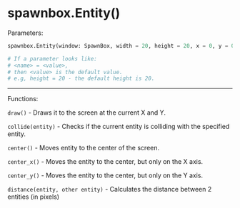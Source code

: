 # spawnbox.Entity()

Parameters:

```py
spawnbox.Entity(window: SpawnBox, width = 20, height = 20, x = 0, y = 0, color = (255, 255, 255, 255))

# If a parameter looks like:
# <name> = <value>,
# then <value> is the default value.
# e.g, height = 20 - the default height is 20.
```
<hr />
Functions:

<br />

`draw()` - Draws it to the screen at the current X and Y.

`collide(entity)` - Checks if the current entity is colliding with the specified entity.

`center()` - Moves entity to the center of the screen.

`center_x()` - Moves the entity to the center, but only on the X axis.

`center_y()` - Moves the entity to the center, but only on the Y axis.

`distance(entity, other entity)` - Calculates the distance between 2 entities (in pixels)